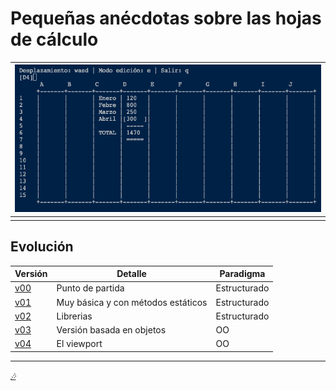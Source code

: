 # Pequeñas anécdotas sobre las hojas de cálculo

<div align="center">

|![](/imagenes/hojaDeCalculo.png)|
|-|
| |

</div>

## Evolución

|Versión|Detalle|Paradigma|
|-|-|-|
|[v00](/src/main/java/v00)|Punto de partida|Estructurado
|[v01](/src/main/java/v01)|Muy básica y con métodos estáticos|Estructurado
|[v02](/src/main/java/v02)|Librerias|Estructurado
|[v03](/src/main/java/v03)|Versión basada en objetos|OO
|[v04](/src/main/java/v04)|El viewport|OO

---

*[:notes:](https://open.spotify.com/playlist/6LMNfjSadC8b1L6jXomFqF?si=38004e0d5f3b4721)*